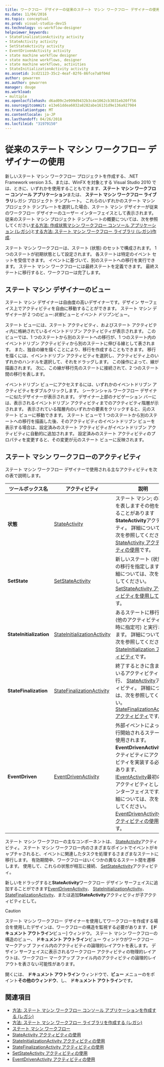 ```yaml
---
title: ワークフロー デザイナーの従来のステート マシン ワークフロー デザイナーの使用
ms.date: 11/04/2016
ms.topic: conceptual
ms.prod: visual-studio-dev15
ms.technology: vs-workflow-designer
helpviewer_keywords:
- StateFinalizationActivity activity
- StateActivity activity
- SetStateActivity activity
- EventDrivenActivity activity
- state machine workflow designer
- state machine workflows, designer
- state machine workflows, activities
- StateInitializationActivity activity
ms.assetid: 2cd21123-35c2-4eaf-82f6-86fce7a8f04d
author: gewarren
ms.author: gewarren
manager: douge
ms.workload:
- multiple
ms.openlocfilehash: d6ad09c2e999d9432b3c4e1062cb3031eb20ff56
ms.sourcegitcommit: e13e61ddea6032a8282abe16131d9e136a927984
ms.translationtype: MT
ms.contentlocale: ja-JP
ms.lasthandoff: 04/26/2018
ms.locfileid: "31979150"
---
```

# <a name="using-the-legacy-state-machine-workflow-designer"></a>従来のステート マシン ワークフロー デザイナーの使用

新しいステート マシン ワークフロー プロジェクトを作成する、.NET Framework version 3.5、または、WinFX を対象とする Visual Studio 2010 では、ときに、いずれかを使用することもできます、**ステート マシン ワークフロー コンソール アプリケーション**または、 **ステート マシン ワークフロー ライブラリ**レガシ プロジェクト テンプレート。 これらのいずれかのステート マシン プロジェクト テンプレートを選択した場合、ステート マシン デザイナーが従来のワークフロー デザイナーのユーザー インターフェイスとして表示されます。 従来のステート マシン プロジェクト テンプレートの概要については、次を参照してください[する方法: 作成状態マシン ワークフロー コンソール アプリケーション (レガシ)](../workflow-designer/how-to-create-state-machine-workflow-console-applications-legacy.md)と[する方法: ステート マシン ワークフロー ライブラリ (レガシ)作成](../workflow-designer/how-to-create-a-state-machine-workflow-library-legacy.md).

ステート マシン ワークフローは、ステート (状態) のセットで構成されます。 1 つのステートが初期状態として設定されます。 各ステートは特定のイベント セットを受信できます。 イベントに基づいて、別のステートへの移行を実行できます。 ステート マシン ワークフローには最終ステートを定義できます。 最終ステートに移行すると、ワークフローは完了します。

## <a name="state-machine-designer-views"></a>ステート マシン デザイナーのビュー
 ステート マシン デザイナーは自由度の高いデザイナーです。デザイン サーフェイス上でアクティビティを自由に移動することができます。 ステート マシン デザイナーが 2 つのビュー:*状態*ビューと*イベント ドリブン*ビュー。

 ステート ビューには、ステート アクティビティ、およびステート アクティビティ内に格納されているイベントドリブン アクティビティが表示されます。 このビューでは、1 つのステートから別のステートへの移行が、1 つのステート内のイベントドリブン アクティビティから別のステートに伸びる線として表されます。 また、独自の線を描くことにより、移行を作成することもできます。 移行を描くには、イベントドリブン アクティビティを選択し、アクティビティ上のいずれかのハンドルを選択して、それをドラッグします。 この操作によって、線が描画されます。 次に、この線が移行先のステートに接続されて、2 つのステート間の移行を表します。

 イベントドリブン ビューにアクセスするには、いずれかのイベントドリブン アクティビティをダブルクリックします。 シーケンシャル ワークフロー デザイナーに似たデザイナーが表示されます。 デザイナー上部のナビゲーション バーには、表示されるイベントドリブン アクティビティまでのアクティビティ階層が示されます。 表示されている階層内のいずれかの要素をクリックすると、元のステート ビューに移動できます。 ステート ビューで 1 つのステートから別のステートへの移行を描画した後、そのアクティビティのイベントドリブン ビューを表示する場合は、設定済みのステート アクティビティがイベントドリブン アクティビティに自動的に追加されます。 設定済みのステート アクティビティのプロパティを変更すると、その変更が元のステート ビューに反映されます。

## <a name="state-machine-workflow-activities"></a>ステート マシン ワークフローのアクティビティ
 ステート マシン ワークフロー デザイナーで使用される主なアクティビティを次の表で説明します。

|ツールボックス名|アクティビティ|説明|
|------------------|--------------|-----------------|
|**状態**|[StateActivity](http://go.microsoft.com/fwlink?LinkID=65042)|ステート マシン; の状態を表しますその他を含めることがあります**StateActivity**アクティビティ。 詳細については、次を参照してください。 [StateActivity アクティビティの使用](http://go.microsoft.com/fwlink?LinkID=65083)です。|
|**SetState**|[SetStateActivity](http://go.microsoft.com/fwlink?LinkID=65041)|新しいステート (状態) への移行を指定します。 詳細については、次を参照してください。 [SetStateActivity アクティビティを使用して](http://go.microsoft.com/fwlink?LinkID=65082)です。|
|**StateInitialization**|[StateInitializationActivity](http://go.microsoft.com/fwlink?LinkID=65044)|あるステートに移行する (他のアクティビティも同時に指定可) と実行されます。 詳細については、次を参照してください。 [StateInitialization アクティビティ](http://go.microsoft.com/fwlink?LinkID=65006)です。|
|**StateFinalization**|[StateFinalizationActivity](http://go.microsoft.com/fwlink?LinkID=65043)|終了するときに含まれているアクティビティを実行、 [StateActivity](http://go.microsoft.com/fwlink?LinkID=65042)アクティビティ。 詳細については、次を参照してください。 [StateFinalizationActivity アクティビティ](http://go.microsoft.com/fwlink?LinkID=65008)です。|
|**EventDriven**|[EventDrivenActivity](http://go.microsoft.com/fwlink?LinkID=65029)|外部イベントによって実行開始されるステートに使用されます。 **EventDrivenActivity**アクティビティにアクティビティを実装する必要があります、 [IEventActivity](http://go.microsoft.com/fwlink?LinkID=65032)最初の子アクティビティとしてインターフェイスです。 詳細については、次を参照してください。 [EventDrivenActivity アクティビティの使用](http://go.microsoft.com/fwlink?LinkID=65068)です。|

 ステート マシン ワークフローの主なコンポーネントは、 [StateActivity](http://go.microsoft.com/fwlink?LinkID=65042)アクティビティ。 ステート マシン ワークフロー内のさまざまなポイントでイベントがキャプチャされると、イベントに関連したタスクを処理するさまざまなステートに移行します。 有効期間中、ワークフローはいくつかの異なるステート間を遷移します。 使用して、これらの状態が相互に接続、 [SetStateActivity](http://go.microsoft.com/fwlink?LinkID=65041)アクティビティ。

 新しいをドラッグすると**StateActivity**ワークフロー デザイン サーフェイスに追加することができます[EventDrivenActivity](http://go.microsoft.com/fwlink?LinkID=65029)、 [StateInitializationActivity](http://go.microsoft.com/fwlink?LinkID=65044)、 [StateFinalizationActivity](http://go.microsoft.com/fwlink?LinkID=65043)、または追加**StateActivity**アクティビティが子アクティビティとして。

> [!CAUTION]
> ステート マシン ワークフロー デザイナーを使用してワークフローを作成する場合を使用したデザインは、ワークフローの構造を監視する必要があります、 **[ドキュメント アウトライン**ビュー] ウィンドウ。 ステート マシン ワークフローの構造のビュー、 **ドキュメント アウトライン**ビュー ウィンドウがワークフロー マークアップ ファイル内のアクティビティの論理的レイアウトを表します。 デザイン サーフェイスに表示されるワークフロー アクティビティの物理的レイアウトは、ワークフロー マークアップ ファイル内のアクティビティの論理的レイアウトを表さない可能性があります。
>
> 開くには、 **ドキュメント アウトライン** ウィンドウで、**ビュー**  メニューのをポイント**その他のウィンドウ**、し、 **ドキュメント アウトライン**です。

## <a name="see-also"></a>関連項目

- [方法: ステート マシン ワークフロー コンソール アプリケーションを作成する (レガシ)](../workflow-designer/how-to-create-state-machine-workflow-console-applications-legacy.md)
- [方法: ステート マシン ワークフロー ライブラリを作成する (レガシ)](../workflow-designer/how-to-create-a-state-machine-workflow-library-legacy.md)
- [ステート マシン ワークフロー](http://go.microsoft.com/fwlink?LinkID=65016)
- [StateActivity アクティビティの使用](http://go.microsoft.com/fwlink?LinkID=65083)
- [StateInitializationActivity アクティビティの使用](http://go.microsoft.com/fwlink?LinkID=65006)
- [StateFinalizationActivity アクティビティの使用](http://go.microsoft.com/fwlink?LinkID=65008)
- [SetStateActivity アクティビティの使用](http://go.microsoft.com/fwlink?LinkID=65082)
- [EventDrivenActivity アクティビティの使用](http://go.microsoft.com/fwlink?LinkID=65068)